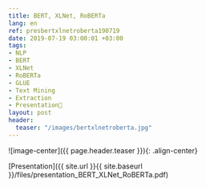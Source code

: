 ```yaml
---
title: BERT, XLNet, RoBERTa
lang: en
ref: presbertxlnetroberta190719
date: 2019-07-19 03:00:01 +03:00
tags:
- NLP
- BERT
- XLNet
- RoBERTa
- GLUE
- Text Mining
- Extraction
- Presentation🎯
layout: post
header:
  teaser: "/images/bertxlnetroberta.jpg"
---
```


![image-center]({{ page.header.teaser }}){: .align-center}

[Presentation]({{ site.url }}{{ site.baseurl }}/files/presentation_BERT_XLNet_RoBERTa.pdf)
